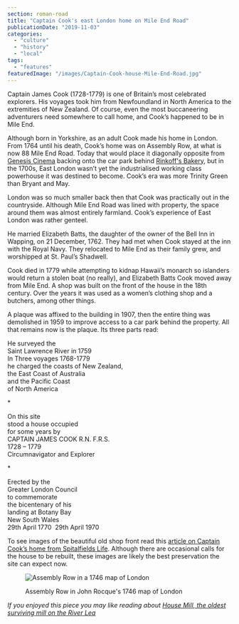 ```yaml
---
section: roman-road
title: "Captain Cook's east London home on Mile End Road"
publicationDate: "2019-11-03"
categories: 
  - "culture"
  - "history"
  - "local"
tags: 
  - "features"
featuredImage: "/images/Captain-Cook-house-Mile-End-Road.jpg"
---
```


Captain James Cook (1728-1779) is one of Britain’s most celebrated explorers. His voyages took him from Newfoundland in North America to the extremities of New Zealand. Of course, even the most buccaneering adventurers need somewhere to call home, and Cook’s happened to be in Mile End. 

Although born in Yorkshire, as an adult Cook made his home in London. From 1764 until his death, Cook’s home was on Assembly Row, at what is now 88 Mile End Road. Today that would place it diagonally opposite from [Genesis Cinema](https://romanroadlondon.com/genesis-cinema-mile-end/) backing onto the car park behind [Rinkoff's Bakery](https://romanroadlondon.com/rinkoffs-bakery-interview/), but in the 1700s, East London wasn’t yet the industrialised working class powerhouse it was destined to become. Cook’s era was more Trinity Green than Bryant and May.

London was so much smaller back then that Cook was practically out in the countryside. Although Mile End Road was lined with property, the space around them was almost entirely farmland. Cook’s experience of East London was rather genteel.

He married Elizabeth Batts, the daughter of the owner of the Bell Inn in Wapping, on 21 December, 1762. They had met when Cook stayed at the inn with the Royal Navy. They relocated to Mile End as their family grew, and worshipped at St. Paul’s Shadwell.

Cook died in 1779 while attempting to kidnap Hawaii’s monarch so islanders would return a stolen boat (no really), and Elizabeth Batts Cook moved away from Mile End. A shop was built on the front of the house in the 18th century. Over the years it was used as a women’s clothing shop and a butchers, among other things. 

A plaque was affixed to the building in 1907, then the entire thing was demolished in 1959 to improve access to a car park behind the property. All that remains now is the plaque. Its three parts read:

He surveyed the  
Saint Lawrence River in 1759  
In Three voyages 1768-1779  
he charged the coasts of New Zealand,  
the East Coast of Australia  
and the Pacific Coast  
of North America

\*

On this site  
stood a house occupied  
for some years by  
CAPTAIN JAMES COOK R.N. F.R.S.  
1728 – 1779  
Circumnavigator and Explorer

\*

Erected by the  
Greater London Council  
to commemorate  
the bicentenary of his  
landing at Botany Bay  
New South Wales  
29th April 1770  29th April 1970

To see images of the beautiful old shop front read this [article on Captain Cook’s home from Spitalfields Life](https://spitalfieldslife.com/2018/02/11/at-captain-cooks-house-in-mile-end-rd/). Although there are occasional calls for the house to be rebuilt, these images are likely the best preservation the site can expect now.

<figure>

![Assembly Row in a 1746 map of London](/images/Assembly-Row-in-1746.png)

<figcaption>

Assembly Row in John Rocque's 1746 map of London

</figcaption>

</figure>

_If you enjoyed this piece you may like reading about [House Mill, the oldest surviving mill on the River Lea](https://romanroadlondon.com/house-mill-bromley-by-bow/)_
